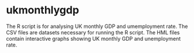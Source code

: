 # ukmonthlygdp
The R script is for analysing UK monthly GDP and umemployment rate.
The CSV files are datasets necessary for running the R script.
The HML files contain interactive graphs showing UK monthly GDP and unemployment rate.
